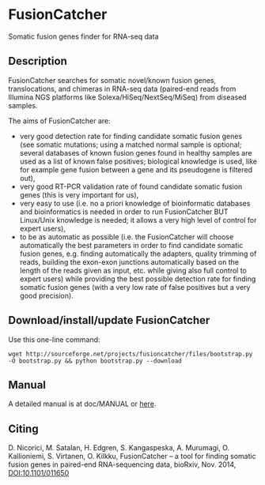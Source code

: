 FusionCatcher
=============

Somatic fusion genes finder for RNA-seq data

Description
-----------
FusionCatcher searches for somatic novel/known fusion genes, translocations, and 
chimeras in RNA-seq data (paired-end reads from Illumina NGS platforms like 
Solexa/HiSeq/NextSeq/MiSeq) from diseased samples.

The aims of FusionCatcher are:
 * very good detection rate for finding candidate somatic fusion 
   genes (see somatic mutations; using a matched normal sample is 
   optional; several databases of known fusion genes found in healthy 
   samples are used as a list of known false positives; biological 
   knowledge is used, like for example gene fusion between a gene and 
   its pseudogene is filtered out),
 * very good RT-PCR validation rate of found candidate somatic fusion 
   genes (this is very important for us),
 * very easy to use (i.e. no a priori knowledge of bioinformatic 
   databases and bioinformatics is needed in order to run FusionCatcher BUT 
   Linux/Unix knowledge is needed; it allows a very high level of control 
   for expert users),
 * to be as automatic as possible (i.e. the FusionCatcher will choose 
   automatically the best parameters in order to find candidate somatic 
   fusion genes, e.g. finding automatically the adapters, quality trimming 
   of reads, building the exon-exon junctions automatically based on the 
   length of the reads given as input, etc. while giving also full control 
   to expert users) while providing the best possible detection rate for 
   finding somatic fusion genes (with a very low rate of false positives 
   but a very good precision).


Download/install/update FusionCatcher
-------------------------------------

Use this one-line command:

    wget http://sourceforge.net/projects/fusioncatcher/files/bootstrap.py -O bootstrap.py && python bootstrap.py --download


Manual
------
A detailed manual is at doc/MANUAL or [here](http://code.google.com/p/fusioncatcher/wiki/Manual).

Citing
------
D. Nicorici, M. Satalan, H. Edgren, S. Kangaspeska, A. Murumagi, O. Kallioniemi, 
S. Virtanen, O. Kilkku, FusionCatcher – a tool for finding somatic fusion genes 
in paired-end RNA-sequencing data, bioRxiv, Nov. 2014, [DOI:10.1101/011650](http://dx.doi.org/10.1101/011650)
